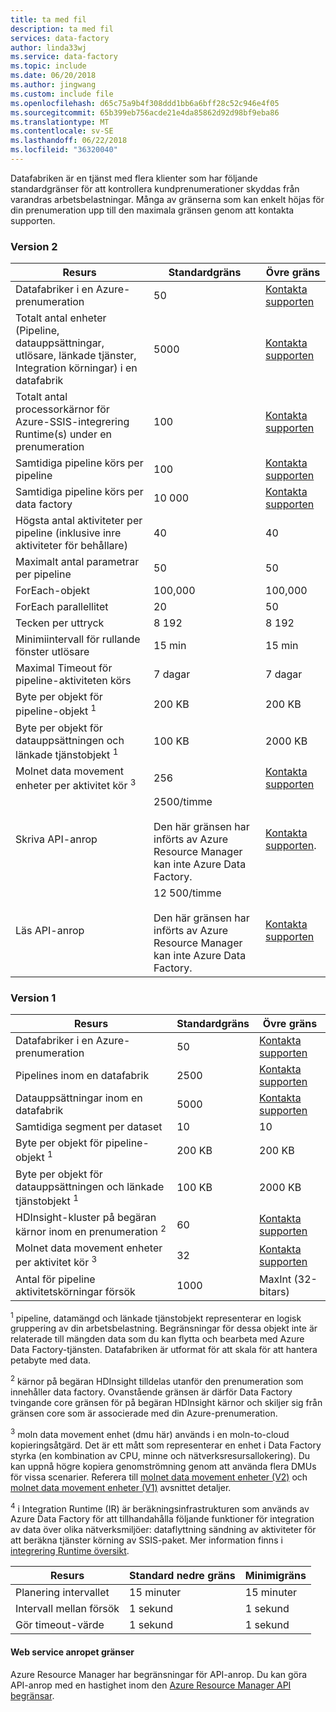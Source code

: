 ```yaml
---
title: ta med fil
description: ta med fil
services: data-factory
author: linda33wj
ms.service: data-factory
ms.topic: include
ms.date: 06/20/2018
ms.author: jingwang
ms.custom: include file
ms.openlocfilehash: d65c75a9b4f308ddd1bb6a6bff28c52c946e4f05
ms.sourcegitcommit: 65b399eb756acde21e4da85862d92d98bf9eba86
ms.translationtype: MT
ms.contentlocale: sv-SE
ms.lasthandoff: 06/22/2018
ms.locfileid: "36320040"
---
```

Datafabriken är en tjänst med flera klienter som har följande standardgränser för att kontrollera kundprenumerationer skyddas från varandras arbetsbelastningar. Många av gränserna som kan enkelt höjas för din prenumeration upp till den maximala gränsen genom att kontakta supporten.

### <a name="version-2"></a>Version 2

| Resurs | Standardgräns | Övre gräns |
| -------- | ------------- | ------------- |
| Datafabriker i en Azure-prenumeration | 50 | [Kontakta supporten](https://azure.microsoft.com/blog/2014/06/04/azure-limits-quotas-increase-requests/) |
| Totalt antal enheter (Pipeline, datauppsättningar, utlösare, länkade tjänster, Integration körningar) i en datafabrik | 5000 | [Kontakta supporten](https://azure.microsoft.com/blog/2014/06/04/azure-limits-quotas-increase-requests/) |
| Totalt antal processorkärnor för Azure-SSIS-integrering Runtime(s) under en prenumeration | 100 | [Kontakta supporten](https://azure.microsoft.com/blog/2014/06/04/azure-limits-quotas-increase-requests/) |
| Samtidiga pipeline körs per pipeline | 100 | [Kontakta supporten](https://azure.microsoft.com/blog/2014/06/04/azure-limits-quotas-increase-requests/) |
| Samtidiga pipeline körs per data factory | 10 000  | [Kontakta supporten](https://azure.microsoft.com/blog/2014/06/04/azure-limits-quotas-increase-requests/) |
| Högsta antal aktiviteter per pipeline (inklusive inre aktiviteter för behållare) | 40 | 40 |
| Maximalt antal parametrar per pipeline | 50 | 50 |
| ForEach-objekt | 100,000 | 100,000 |
| ForEach parallellitet | 20 | 50 |
| Tecken per uttryck | 8 192 | 8 192 |
| Minimiintervall för rullande fönster utlösare | 15 min | 15 min |
| Maximal Timeout för pipeline-aktiviteten körs | 7 dagar | 7 dagar |
| Byte per objekt för pipeline-objekt <sup>1</sup> | 200 KB | 200 KB |
| Byte per objekt för datauppsättningen och länkade tjänstobjekt <sup>1</sup> | 100 KB | 2000 KB |
| Molnet data movement enheter per aktivitet kör <sup>3</sup> | 256 | [Kontakta supporten](https://azure.microsoft.com/blog/2014/06/04/azure-limits-quotas-increase-requests/) |
| Skriva API-anrop | 2500/timme<br/><br/> Den här gränsen har införts av Azure Resource Manager kan inte Azure Data Factory. | [Kontakta supporten](https://azure.microsoft.com/blog/2014/06/04/azure-limits-quotas-increase-requests/). |
| Läs API-anrop | 12 500/timme<br/><br/> Den här gränsen har införts av Azure Resource Manager kan inte Azure Data Factory. | [Kontakta supporten](https://azure.microsoft.com/blog/2014/06/04/azure-limits-quotas-increase-requests/) |


### <a name="version-1"></a>Version 1

| **Resurs** | **Standardgräns** | **Övre gräns** |
| --- | --- | --- |
| Datafabriker i en Azure-prenumeration |50 |[Kontakta supporten](https://azure.microsoft.com/blog/2014/06/04/azure-limits-quotas-increase-requests/) |
| Pipelines inom en datafabrik |2500 |[Kontakta supporten](https://azure.microsoft.com/blog/2014/06/04/azure-limits-quotas-increase-requests/) |
| Datauppsättningar inom en datafabrik |5000 |[Kontakta supporten](https://azure.microsoft.com/blog/2014/06/04/azure-limits-quotas-increase-requests/) |
| Samtidiga segment per dataset |10 |10 |
| Byte per objekt för pipeline-objekt <sup>1</sup> |200 KB |200 KB |
| Byte per objekt för datauppsättningen och länkade tjänstobjekt <sup>1</sup> |100 KB |2000 KB |
| HDInsight-kluster på begäran kärnor inom en prenumeration <sup>2</sup> |60 |[Kontakta supporten](https://azure.microsoft.com/blog/2014/06/04/azure-limits-quotas-increase-requests/) |
| Molnet data movement enheter per aktivitet kör <sup>3</sup> |32 |[Kontakta supporten](https://azure.microsoft.com/blog/2014/06/04/azure-limits-quotas-increase-requests/) |
| Antal för pipeline aktivitetskörningar försök |1000 |MaxInt (32-bitars) |

<sup>1</sup> pipeline, datamängd och länkade tjänstobjekt representerar en logisk gruppering av din arbetsbelastning. Begränsningar för dessa objekt inte är relaterade till mängden data som du kan flytta och bearbeta med Azure Data Factory-tjänsten. Datafabriken är utformat för att skala för att hantera petabyte med data.

<sup>2</sup> kärnor på begäran HDInsight tilldelas utanför den prenumeration som innehåller data factory. Ovanstående gränsen är därför Data Factory tvingande core gränsen för på begäran HDInsight kärnor och skiljer sig från gränsen core som är associerade med din Azure-prenumeration.

<sup>3</sup> moln data movement enhet (dmu här) används i en moln-to-cloud kopieringsåtgärd. Det är ett mått som representerar en enhet i Data Factory styrka (en kombination av CPU, minne och nätverksresursallokering). Du kan uppnå högre kopiera genomströmning genom att använda flera DMUs för vissa scenarier. Referera till [molnet data movement enheter (V2)](../articles/data-factory/copy-activity-performance.md#cloud-data-movement-units) och [molnet data movement enheter (V1)](../articles/data-factory/v1/data-factory-copy-activity-performance.md#cloud-data-movement-units) avsnittet detaljer.

<sup>4</sup> i Integration Runtime (IR) är beräkningsinfrastrukturen som används av Azure Data Factory för att tillhandahålla följande funktioner för integration av data över olika nätverksmiljöer: dataflyttning sändning av aktiviteter för att beräkna tjänster körning av SSIS-paket. Mer information finns i [integrering Runtime översikt](../articles/data-factory/concepts-integration-runtime.md).

| **Resurs** | **Standard nedre gräns** | **Minimigräns** |
| --- | --- | --- |
| Planering intervallet |15 minuter |15 minuter |
| Intervall mellan försök |1 sekund |1 sekund |
| Gör timeout-värde |1 sekund |1 sekund |

#### <a name="web-service-call-limits"></a>Web service anropet gränser
Azure Resource Manager har begränsningar för API-anrop. Du kan göra API-anrop med en hastighet inom den [Azure Resource Manager API begränsar](../articles/azure-subscription-service-limits.md#resource-group-limits).
